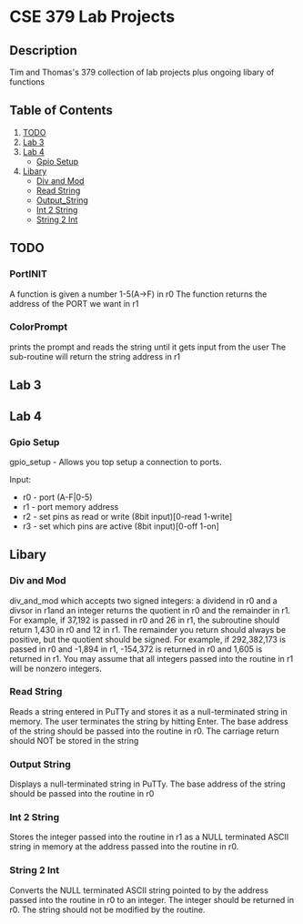 # CSE 379 Lab Projects

## Description
Tim and Thomas's 379 collection of lab projects plus ongoing libary of functions

## Table of Contents

1. [TODO](#todo)
2. [Lab 3](#lab-3)
3. [Lab 4](#lab-4)
    - [Gpio Setup](#gpio-setup)
4. [Libary](#libary)
    - [Div and Mod](#div-and-mod)
    - [Read String](#read-string)
    - [Output_String](#output-string)
    - [Int 2 String](#int2string)
    - [String 2 Int](#string-2-int)

## TODO
### PortINIT
A function is given a number 1-5(A->F) in r0
The function returns the address of the PORT we want in r1

### ColorPrompt
prints the prompt and reads the string until it gets input from the user
The sub-routine will return the string address in r1


## Lab 3

## Lab 4

### Gpio Setup
gpio_setup - Allows you top setup a connection to ports.

Input:  
* r0 - port (A-F|0-5)
* r1 - port memory address
* r2 - set pins as read or write (8bit input)[0-read 1-write]
* r3 - set which pins are active (8bit input)[0-off  1-on]

## Libary

### Div and Mod
div_and_mod which accepts two signed integers: a
dividend in r0 and a divsor in r1and an integer returns the quotient in r0 and the remainder in r1. For
example, if 37,192 is passed in r0 and 26 in r1, the subroutine should return 1,430 in r0 and 12 in r1. The
remainder you return should always be positive, but the quotient should be signed. For example, if
292,382,173 is passed in r0 and -1,894 in r1, -154,372 is returned in r0 and 1,605 is returned in r1. You
may assume that all integers passed into the routine in r1 will be nonzero integers. 

### Read String
Reads a string entered in PuTTy and stores it as a null-terminated string in memory.
The user terminates the string by hitting Enter. The base address of the string should be passed
into the routine in r0. The carriage return should NOT be stored in the string

### Output String
Displays a null-terminated string in PuTTy. The base address of the string should be
passed into the routine in r0

### Int 2 String
Stores the integer passed into the routine in r1 as a NULL terminated ASCII string in memory
at the address passed into the routine in r0.

### String 2 Int
Converts the NULL terminated ASCII string pointed to by the address passed into the routine in
r0 to an integer. The integer should be returned in r0. The string should not be modified by the routine.
